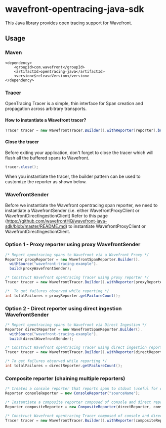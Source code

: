 # wavefront-opentracing-java-sdk

This Java library provides open tracing support for Wavefront.

## Usage

### Maven
```
<dependency>
    <groupId>com.wavefront</groupId>
    <artifactId>opentracing-java</artifactId>
    <version>$releaseVersion</version>
</dependency>
```

### Tracer
OpenTracing Tracer is a simple, thin interface for Span creation and propagation across arbitrary transports.

#### How to instantiate a Wavefront tracer?
```java
Tracer tracer = new WavefrontTracer.Builder().withReporter(reporter).build();
```

#### Close the tracer
Before exiting your application, don't forget to close the tracer which will flush all the buffered spans to Wavefront.
```java
tracer.close();
```

When you instantiate the tracer, the builder pattern can be used to customize the reporter as shown below.

### WavefrontSender
Before we instantiate the Wavefront opentracing span reporter, we need to instantiate a WavefrontSender 
(i.e. either WavefrontProxyClient or WavefrontDirectIngestionClient)
Refer to this page (https://github.com/wavefrontHQ/wavefront-java-sdk/blob/master/README.md)
to instantiate WavefrontProxyClient or WavefrontDirectIngestionClient.

### Option 1 - Proxy reporter using proxy WavefrontSender
```java
/* Report opentracing spans to Wavefront via a Wavefront Proxy */
Reporter proxyReporter = new WavefrontSpanReporter.Builder().
  withSource("wavefront-tracing-example").
  build(proxyWavefrontSender);

/* Construct Wavefront opentracing Tracer using proxy reporter */
Tracer tracer = new WavefrontTracer.Builder().withReporter(proxyReporter).build();  

/*  To get failures observed while reporting */
int totalFailures = proxyReporter.getFailureCount();
```

### Option 2 - Direct reporter using direct ingestion WavefrontSender
```java
/* Report opentracing spans to Wavefront via Direct Ingestion */
Reporter directReporter = new WavefrontSpanReporter.Builder().
  withSource("wavefront-tracing-example").
  build(directWavefrontSender);

/* Construct Wavefront opentracing Tracer using direct ingestion reporter */
Tracer tracer = new WavefrontTracer.Builder().withReporter(directReporter).build();

/* To get failures observed while reporting */
int totalFailures = directReporter.getFailureCount();
```

### Composite reporter (chaining multiple reporters)
```java
/* Creates a console reporter that reports span to stdout (useful for debugging) */
Reporter consoleReporter = new ConsoleReporter("sourceName");

/* Instantiate a composite reporter composed of console and direct reporter */
Reporter compositeReporter = new CompositeReporter(directReporter, consoleReporter);

/* Construct Wavefront opentracing Tracer composed of console and direct reporter */
Tracer tracer = new WavefrontTracer.Builder().withReporter(compositeReporter).build();
```

